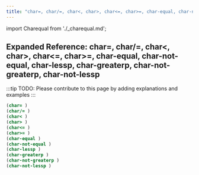 ```yaml
---
title: "char=, char/=, char<, char>, char<=, char>=, char-equal, char-not-equal, char-lessp, char-greaterp, char-not-greaterp, char-not-lessp"
---
```


<!-- # char=, char/=, char&lt;, char&gt;, char&lt;=, char&gt;=, char-equal, char-not-equal, char-lessp, char-greaterp, char-not-greaterp, char-not-lessp -->

import Charequal from './_charequal.md';

<Charequal />

## Expanded Reference: char=, char/=, char&lt;, char&gt;, char&lt;=, char&gt;=, char-equal, char-not-equal, char-lessp, char-greaterp, char-not-greaterp, char-not-lessp

:::tip
TODO: Please contribute to this page by adding explanations and examples
:::

```lisp
(char= )
(char/= )
(char< )
(char> )
(char<= )
(char>= )
(char-equal )
(char-not-equal )
(char-lessp )
(char-greaterp )
(char-not-greaterp )
(char-not-lessp )
```
